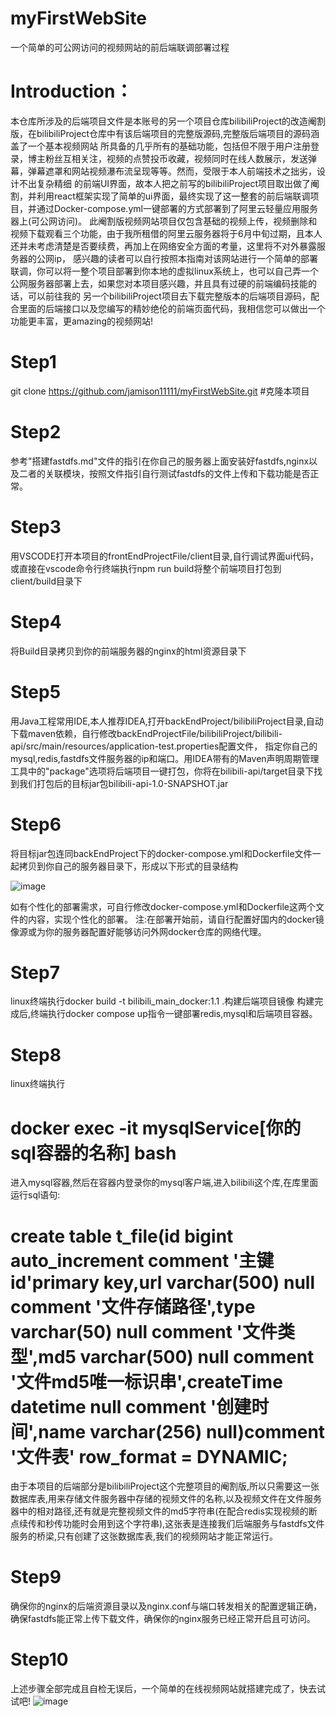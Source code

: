 # myFirstWebSite
一个简单的可公网访问的视频网站的前后端联调部署过程
# Introduction：
本仓库所涉及的后端项目文件是本账号的另一个项目仓库bilibiliProject的改造阉割版，在bilibiliProject仓库中有该后端项目的完整版源码,完整版后端项目的源码涵盖了一个基本视频网站
所具备的几乎所有的基础功能，包括但不限于用户注册登录，博主粉丝互相关注，视频的点赞投币收藏，视频同时在线人数展示，发送弹幕，弹幕遮罩和网站视频瀑布流呈现等等。然而，受限于本人前端技术之拙劣，设计不出复杂精细
的前端UI界面，故本人把之前写的bilibiliProject项目取出做了阉割，并利用react框架实现了简单的ui界面，最终实现了这一整套的前后端联调项目，并通过Docker-compose.yml一键部署的方式部署到了阿里云轻量应用服务器上(可公网访问)。
此阉割版视频网站项目仅包含基础的视频上传，视频删除和视频下载观看三个功能，由于我所租借的阿里云服务器将于6月中旬过期，且本人还并未考虑清楚是否要续费，再加上在网络安全方面的考量，这里将不对外暴露服务器的公网ip，
感兴趣的读者可以自行按照本指南对该网站进行一个简单的部署联调，你可以将一整个项目部署到你本地的虚拟linux系统上，也可以自己弄一个公网服务器部署上去，如果您对本项目感兴趣，并且具有过硬的前端编码技能的话，可以前往我的
另一个bilibiliProject项目去下载完整版本的后端项目源码，配合里面的后端接口以及您编写的精妙绝伦的前端页面代码，我相信您可以做出一个功能更丰富，更amazing的视频网站!
# Step1
git clone https://github.com/jamison11111/myFirstWebSite.git  #克隆本项目
# Step2
参考"搭建fastdfs.md"文件的指引在你自己的服务器上面安装好fastdfs,nginx以及二者的关联模块，按照文件指引自行测试fastdfs的文件上传和下载功能是否正常。
# Step3
用VSCODE打开本项目的frontEndProjectFile/client目录,自行调试界面ui代码，或直接在vscode命令行终端执行npm run build将整个前端项目打包到client/build目录下
# Step4
将Build目录拷贝到你的前端服务器的nginx的html资源目录下
# Step5
用Java工程常用IDE,本人推荐IDEA,打开backEndProject/bilibiliProject目录,自动下载maven依赖，自行修改backEndProjectFile/bilibiliProject/bilibili-api/src/main/resources/application-test.properties配置文件，
指定你自己的mysql,redis,fastdfs文件服务器的ip和端口。用IDEA带有的Maven声明周期管理工具中的"package"选项将后端项目一键打包，你将在bilibili-api/target目录下找到我们打包后的目标jar包bilibili-api-1.0-SNAPSHOT.jar
# Step6
将目标jar包连同backEndProject下的docker-compose.yml和Dockerfile文件一起拷贝到你自己的服务器目录下，形成以下形式的目录结构

![image](https://github.com/user-attachments/assets/8ddad0bf-0ca2-4e2f-ab20-8f779dffe098)

如有个性化的部署需求，可自行修改docker-compose.yml和Dockerfile这两个文件的内容，实现个性化的部署。
注:在部署开始前，请自行配置好国内的docker镜像源或为你的服务器配置好能够访问外网docker仓库的网络代理。
# Step7
linux终端执行docker build -t bilibili_main_docker:1.1 .构建后端项目镜像
构建完成后,终端执行docker compose up指令一键部署redis,mysql和后端项目容器。
# Step8
linux终端执行
# docker exec -it mysqlService[你的sql容器的名称] bash
进入mysql容器,然后在容器内登录你的mysql客户端,进入bilibili这个库,在库里面运行sql语句:
# create table t_file(id bigint auto_increment comment '主键id'primary key,url varchar(500) null comment '文件存储路径',type varchar(50) null comment '文件类型',md5 varchar(500) null comment '文件md5唯一标识串',createTime datetime null comment '创建时间',name varchar(256) null)comment '文件表' row_format = DYNAMIC;
由于本项目的后端部分是bilibiliProject这个完整项目的阉割版,所以只需要这一张数据库表,用来存储文件服务器中存储的视频文件的名称,以及视频文件在文件服务器中的相对路径,还有就是完整视频文件的md5字符串(在配合redis实现视频的断点续传和秒传功能时会用到这个字符串),这张表是连接我们后端服务与fastdfs文件服务的桥梁,只有创建了这张数据库表,我们的视频网站才能正常运行。
# Step9
确保你的nginx的后端资源目录以及nginx.conf与端口转发相关的配置逻辑正确，确保fastdfs能正常上传下载文件，确保你的nginx服务已经正常开启且可访问。
# Step10
上述步骤全部完成且自检无误后，一个简单的在线视频网站就搭建完成了，快去试试吧!
![image](https://github.com/user-attachments/assets/f77e2873-f8f8-4586-859b-5556b3ac6488)





